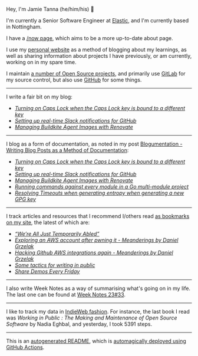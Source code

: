 Hey, I'm Jamie
Tanna (he/him/his) 👋

I'm currently a Senior Software Engineer at [Elastic](https://elastic.co/), and I'm currently based in Nottingham.

I have a [/now page](https://www.jvt.me/now/?utm_campaign=github-jamietanna), which aims to be a more up-to-date about page.

I use my [personal website](https://www.jvt.me/?utm_campaign=github-jamietanna) as a method of blogging about my learnings, as well as sharing information about projects I have previously, or am currently, working on in my spare time.

I maintain [a number of Open Source projects](https://www.jvt.me/open-source/?utm_campaign=github-jamietanna), and primarily use [GitLab](https://gitlab.com/jamietanna) for my source control, but also use [GitHub](https://github.com/jamietanna) for some things.

---

I write a fair bit on my blog:


- [_Turning on Caps Lock when the Caps Lock key is bound to a different key_](https://www.jvt.me/posts/2023/08/25/caps-lock-linux-rebound/?utm_campaign=github-jamietanna)
- [_Setting up real-time Slack notifications for GitHub_](https://www.jvt.me/posts/2023/08/23/github-slack-notifications/?utm_campaign=github-jamietanna)
- [_Managing Buildkite Agent Images with Renovate_](https://www.jvt.me/posts/2023/08/22/renovate-buildkite-images/?utm_campaign=github-jamietanna)

---

I blog as a form of documentation, as noted in my post [Blogumentation - Writing Blog Posts as a Method of Documentation](https://www.jvt.me/posts/2017/06/25/blogumentation/?utm_campaign=github-jamietanna):


- [_Turning on Caps Lock when the Caps Lock key is bound to a different key_](https://www.jvt.me/posts/2023/08/25/caps-lock-linux-rebound/?utm_campaign=github-jamietanna)
- [_Setting up real-time Slack notifications for GitHub_](https://www.jvt.me/posts/2023/08/23/github-slack-notifications/?utm_campaign=github-jamietanna)
- [_Managing Buildkite Agent Images with Renovate_](https://www.jvt.me/posts/2023/08/22/renovate-buildkite-images/?utm_campaign=github-jamietanna)
- [_Running commands against every module in a Go multi-module project_](https://www.jvt.me/posts/2023/08/18/go-multi-module-execute/?utm_campaign=github-jamietanna)
- [_Resolving Timeouts when generating entropy when generating a new GPG key_](https://www.jvt.me/posts/2023/08/15/gpg-timeout-pinentry/?utm_campaign=github-jamietanna)

---

I track articles and resources that I recommend I/others read [as bookmarks on my site](https://www.jvt.me/kind/bookmarks/?utm_campaign=github-jamietanna), the latest of which are:


- [_“We’re All Just Temporarily Abled”_](https://blog.jim-nielsen.com/2023/temporarily-abled/?utm_campaign=github-jamietanna)
- [_Exploring an AWS account after pwning it - Meanderings by Daniel Grzelak_](https://dagrz.com/writing/aws-security/exploring-an-aws-account-after-pwning-it/?utm_campaign=github-jamietanna)
- [_Hacking Github AWS integrations again - Meanderings by Daniel Grzelak_](https://dagrz.com/writing/aws-security/hacking-github-aws-oidc/?utm_campaign=github-jamietanna)
- [_Some tactics for writing in public_](https://jvns.ca/blog/2023/08/07/tactics-for-writing-in-public/?utm_campaign=github-jamietanna)
- [_Share Demos Every Friday_](https://taylor.town/friday-demos?utm_campaign=github-jamietanna)

---

I also write Week Notes as a way of summarising what's going on in my life. The last one can be found at [Week Notes 23#33](https://www.jvt.me/week-notes/2023/33/?utm_campaign=github-jamietanna).

---

I like to track my data in [IndieWeb fashion](https://indieweb.org/why). For instance, the last book I read was _Working in Public : The Making and Maintenance of Open Source Software_ by Nadia Eghbal, and yesterday, I took 5391 steps.

---
This is an [autogenerated README](https://www.jvt.me/posts/2022/01/12/autogenerated-profile-readme/?utm_campaign=github-jamietanna), which is [automagically deployed using GitHub Actions](https://github.com/jamietanna/jamietanna/blob/main/.github/workflows/rebuild.yml).
